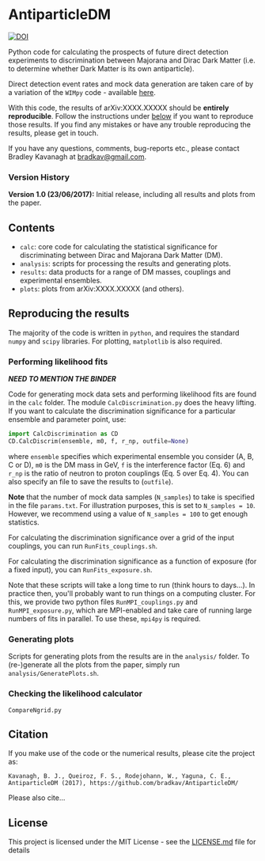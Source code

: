 # AntiparticleDM

[![DOI](https://zenodo.org/badge/DOI/10.5281/zenodo.815457.svg)](https://doi.org/10.5281/zenodo.815457)

Python code for calculating the prospects of future direct detection experiments to discrimination between Majorana and Dirac Dark Matter (i.e. to determine whether Dark Matter is its own antiparticle).

Direct detection event rates and mock data generation are taken care of by a variation of the `WIMpy` code - available [here](https://github.com/bradkav/WIMpy/tree/Antiparticle).

With this code, the results of arXiv:XXXX.XXXXX should be **entirely reproducible**. Follow the instructions under [below](#repro) if you want to reproduce those results. If you find any mistakes or have any trouble reproducing the results, please get in touch.

If you have any questions, comments, bug-reports etc., please contact Bradley Kavanagh at bradkav@gmail.com. 

### Version History

**Version 1.0 (23/06/2017):** Initial release, including all results and plots from the paper.

## Contents

- `calc`: core code for calculating the statistical significance for discriminating between Dirac and Majorana Dark Matter (DM).
- `analysis`: scripts for processing the results and generating plots.
- `results`: data products for a range of DM masses, couplings and experimental ensembles.
- `plots`: plots from arXiv:XXXX.XXXXX (and others).

## Reproducing the results <a name="repro"></a>

The majority of the code is written in `python`, and requires the standard `numpy` and `scipy` libraries. For plotting, `matplotlib` is also required.

### Performing likelihood fits

***NEED TO MENTION THE BINDER***

Code for generating mock data sets and performing likelihood fits are found in the `calc` folder. The module `CalcDiscrimination.py` does the heavy lifting. If you want to calculate the discrimination significance for a particular ensemble and parameter point, use:

```python
import CalcDiscrimination as CD
CD.CalcDiscrim(ensemble, m0, f, r_np, outfile=None)
```

where `ensemble` specifies which experimental ensemble you consider (A, B, C or D), `m0` is the DM mass in GeV, `f` is the interference factor (Eq. 6) and `r_np` is the ratio of neutron to proton couplings (Eq. 5 over Eq. 4). You can also specify an file to save the results to (`outfile`). 

**Note** that the number of mock data samples (`N_samples`) to take is specified in the file `params.txt`. For illustration purposes, this is set to `N_samples = 10`. However, we recommend using a value of `N_samples = 100` to get enough statistics.

For calculating the discrimination significance over a grid of the input couplings, you can run `RunFits_couplings.sh`. 

For calculating the discrimination significance as a function of exposure (for a fixed input), you can `RunFits_exposure.sh`.

Note that these scripts will take a long time to run (think hours to days...). In practice then, you'll probably want to run things on a computing cluster. For this, we provide two python files `RunMPI_couplings.py` and `RunMPI_exposure.py`, which are MPI-enabled and take care of running large numbers of fits in parallel. To use these, `mpi4py` is required.
<!---
For each data set, it uses a grid-refinement method to calculate the maximum likelihood and therefore the significance for discrimination between Dirac-like and Majorana-like couplings. The significances are output to a file named `Results_pINDEX.txt` in the relative path `DIR`.
--->

### Generating plots

Scripts for generating plots from the results are in the `analysis/` folder. To (re-)generate all the plots from the paper, simply run `analysis/GeneratePlots.sh`.

### Checking the likelihood calculator

`CompareNgrid.py`





## Citation

If you make use of the code or the numerical results, please cite the project as:

`Kavanagh, B. J., Queiroz, F. S., Rodejohann, W., Yaguna, C. E., AntiparticleDM (2017), https://github.com/bradkav/AntiparticleDM/`

Please also cite...

## License

This project is licensed under the MIT License - see the [LICENSE.md](LICENSE.md) file for details
